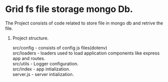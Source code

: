 # Grid fs file storage mongo Db.

The Project consists of code related to store file in mongo db and retrive the file.

1. Project structure.

   src/config - consists of config js files(dotenv) <br/>
   src/loaders - loaders used to load application components like express app and routes. <br/>
   src/utils - Logger configuration.<br/>
   src/index - app intialization. <br/>
   server.js - server intialization.
